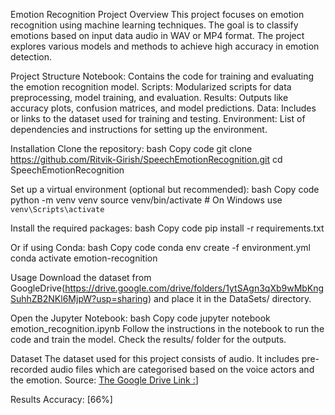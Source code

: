 Emotion Recognition Project
Overview
This project focuses on emotion recognition using machine learning techniques. The goal is to classify emotions based on input data audio in WAV or MP4 format. The project explores various models and methods to achieve high accuracy in emotion detection.

Project Structure
Notebook: Contains the code for training and evaluating the emotion recognition model.
Scripts: Modularized scripts for data preprocessing, model training, and evaluation.
Results: Outputs like accuracy plots, confusion matrices, and model predictions.
Data: Includes or links to the dataset used for training and testing.
Environment: List of dependencies and instructions for setting up the environment.

Installation
Clone the repository:
bash
Copy code
git clone https://github.com/Ritvik-Girish/SpeechEmotionRecognition.git
cd SpeechEmotionRecognition

Set up a virtual environment (optional but recommended):
bash
Copy code
python -m venv venv
source venv/bin/activate  # On Windows use `venv\Scripts\activate`

Install the required packages:
bash
Copy code
pip install -r requirements.txt

Or if using Conda:
bash
Copy code
conda env create -f environment.yml
conda activate emotion-recognition

Usage
Download the dataset from GoogleDrive(https://drive.google.com/drive/folders/1ytSAgn3qXb9wMbKngSuhhZB2NKl6MjpW?usp=sharing) and place it in the DataSets/ directory.

Open the Jupyter Notebook:
bash
Copy code
jupyter notebook emotion_recognition.ipynb
Follow the instructions in the notebook to run the code and train the model.
Check the results/ folder for the outputs.

Dataset
The dataset used for this project consists of audio. It includes pre-recorded audio files which are categorised based on the voice actors and the emotion.
Source: [The Google Drive Link :](https://drive.google.com/drive/folders/1ytSAgn3qXb9wMbKngSuhhZB2NKl6MjpW?usp=sharing)]

Results
Accuracy: [66%]
